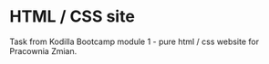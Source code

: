 # HTML / CSS site
Task from Kodilla Bootcamp module 1 - pure html / css website for Pracownia Zmian.
